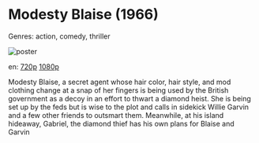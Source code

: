 # Modesty Blaise (1966)

Genres: action, comedy, thriller

![poster](http://image.tmdb.org/t/p/w500/b6RMnkos9UltmeOb4h6g2xzlpPt.jpg)

en:
  [720p](magnet:?xt=urn:btih:84EDD1FB496CC0C4876A2F88194323E09B0B4D83&tr=udp://glotorrents.pw:6969/announce&tr=udp://tracker.opentrackr.org:1337/announce&tr=udp://torrent.gresille.org:80/announce&tr=udp://tracker.openbittorrent.com:80&tr=udp://tracker.coppersurfer.tk:6969&tr=udp://tracker.leechers-paradise.org:6969&tr=udp://p4p.arenabg.ch:1337&tr=udp://tracker.internetwarriors.net:1337)
  [1080p](magnet:?xt=urn:btih:E5155D32AB7C85FB84D8622B578CDFE09E16BE20&tr=udp://glotorrents.pw:6969/announce&tr=udp://tracker.opentrackr.org:1337/announce&tr=udp://torrent.gresille.org:80/announce&tr=udp://tracker.openbittorrent.com:80&tr=udp://tracker.coppersurfer.tk:6969&tr=udp://tracker.leechers-paradise.org:6969&tr=udp://p4p.arenabg.ch:1337&tr=udp://tracker.internetwarriors.net:1337)
  


Modesty Blaise, a secret agent whose hair color, hair style, and mod clothing change at a snap of her fingers is being used by the British government as a decoy in an effort to thwart a diamond heist. She is being set up by the feds but is wise to the plot and calls in sidekick Willie Garvin and a few other friends to outsmart them. Meanwhile, at his island hideaway, Gabriel, the diamond thief has his own plans for Blaise and Garvin